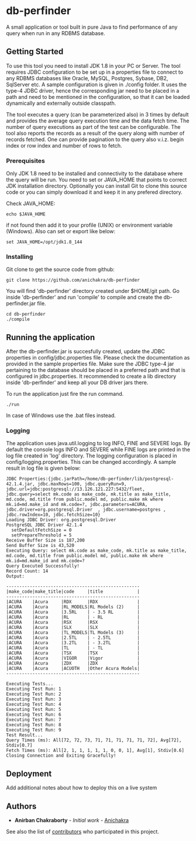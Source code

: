 # db-perfinder

A small application or tool built in pure Java to find performance of any query when run in any RDBMS database.

## Getting Started

To use this tool you need to install JDK 1.8 in your PC or Server. The tool requires JDBC configuration to be set up in a properties file to connect to any RDBMS databases like Oracle, MySQL, Postgres, Sybase, DB2, SqlServer etc. A sample configuration is given in ./config folder. It uses the type-4 JDBC driver, hence the corresponding jar need to be placed in a path and need to be mentioned in the configuration, so that it can be loaded dynamically and externally outside classpath. 

The tool executes a query (can be parameterized also) in 3 times by default and provides the average query execution time and the data fetch time. The number of query executions as part of the test can be configurable. The tool also reports the records as a result of the query along with number of records fetched. One can provide pagination to the query also v.i.z. begin index or row index and number of rows to fetch.

### Prerequisites
Only JDK 1.8 need to be installed and connectivity to the database where the query will be run. You need to set or JAVA_HOME that points to correct JDK installation directory. Optionally you can install Git to clone this source code or you can simply download it and keep it in any prefered directory.

Check JAVA_HOME:

```
echo $JAVA_HOME
```
if not found then add it to your profile (UNIX) or environment variable (Windows). Also can set or export like below:

```
set JAVA_HOME=/opt/jdk1.8_144
```

### Installing

Git clone to get the source code from github:

```
git clone https://github.com/anichakra/db-perfinder
```

You will find 'db-perfinder' directory created under $HOME/git path. Go inside 'db-perfinder' and run 'compile' to compile and create the db-perfinder.jar file.

```
cd db-perfinder
./compile
```

## Running the application

After the db-perfinder.jar is succesfully created, update the JDBC properties in config/jdbc.properties file. Please check the documentation as provided in the sample properties file. Make sure the JDBC type-4 jar pertaining to the database should be placed in a preferred path and that is configured in jdbc.properties. It recommended to create a lib directory inside 'db-perfinder' and keep all your DB driver jars there.

To run the application just fire the run command.

```
./run
```

In case of Windows use the .bat files instead.

### Logging

The application uses java.util.logging to log INFO, FINE and SEVERE logs. By default the console logs INFO and SEVERE while FINE logs are printed in the log file created in 'log' directory. The logging configuration is placed in config/logging.properties. This can be changed accordingly. A sample result in log file is given below:

```
JDBC Properties:{jdbc.jarPath=/home/db-perfinder/lib/postgresql-42.1.4.jar, jdbc.maxRows=100, jdbc.queryRun=9, jdbc.url=jdbc:postgresql://13.126.121.227:5432/fleet, jdbc.query=select mk.code as make_code, mk.title as make_title, md.code, md.title from public.model md, public.make mk where mk.id=md.make_id and mk.code=?, jdbc.parameters=ACURA, jdbc.driver=org.postgresql.Driver  , jdbc.username=postgres , jdbc.rowIndex=10, jdbc.fetchSize=10}
Loading JDBC Driver: org.postgresql.Driver  
PostgreSQL JDBC Driver 42.1.4
  setDefaultFetchSize = 0
  setPrepareThreshold = 5
Receive Buffer Size is 187,200
Send Buffer Size is 43,520
Executing Query: select mk.code as make_code, mk.title as make_title, md.code, md.title from public.model md, public.make mk where mk.id=md.make_id and mk.code=?
Query Executed Successfully!
Record Count: 14
Output: 

---------------------------------------------------
|make_code|make_title|code     |title             |
---------------------------------------------------
|ACURA    |Acura     |RDX      |RDX               |
|ACURA    |Acura     |RL_MODELS|RL Models (2)     |
|ACURA    |Acura     |3.5RL    | - 3.5 RL         |
|ACURA    |Acura     |RL       | - RL             |
|ACURA    |Acura     |RSX      |RSX               |
|ACURA    |Acura     |SLX      |SLX               |
|ACURA    |Acura     |TL_MODELS|TL Models (3)     |
|ACURA    |Acura     |2.5TL    | - 2.5TL          |
|ACURA    |Acura     |3.2TL    | - 3.2TL          |
|ACURA    |Acura     |TL       | - TL             |
|ACURA    |Acura     |TSX      |TSX               |
|ACURA    |Acura     |VIGOR    |Vigor             |
|ACURA    |Acura     |ZDX      |ZDX               |
|ACURA    |Acura     |ACUOTH   |Other Acura Models|
---------------------------------------------------

Executing Tests...
Executing Test Run: 1
Executing Test Run: 2
Executing Test Run: 3
Executing Test Run: 4
Executing Test Run: 5
Executing Test Run: 6
Executing Test Run: 7
Executing Test Run: 8
Executing Test Run: 9
Test Result...
Query Times (ms): All[72, 72, 73, 71, 71, 71, 71, 71, 72], Avg[72], Stdiv[0.7]
Fetch Times (ms): All[2, 1, 1, 1, 1, 1, 0, 0, 1], Avg[1], Stdiv[0.6]
Closing Connection and Exiting Gracefully!

```

## Deployment

Add additional notes about how to deploy this on a live system


## Authors

* **Anirban Chakraborty** - *Initial work* - [Anichakra](https://github.com/anichakra)

See also the list of [contributors](https://github.com/anichakra/db-perfinder/contributors) who participated in this project.





